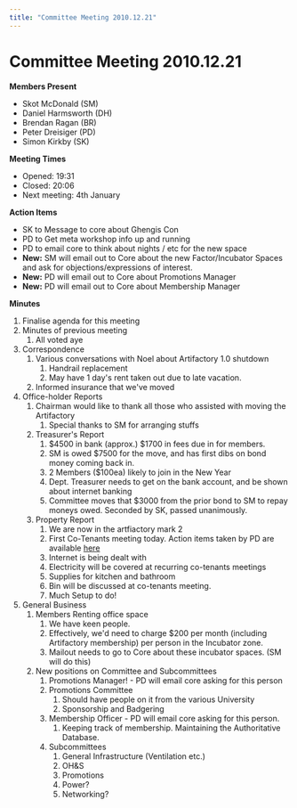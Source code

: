 ```yaml
---
title: "Committee Meeting 2010.12.21"
---
```

# Committee Meeting 2010.12.21

**Members Present**

-   Skot McDonald (SM)
-   Daniel Harmsworth (DH)
-   Brendan Ragan (BR)
-   Peter Dreisiger (PD)
-   Simon Kirkby (SK)

**Meeting Times**

-   Opened: 19:31
-   Closed: 20:06
-   Next meeting: 4th January

**Action Items**

-   SK to Message to core about Ghengis Con
-   PD to Get meta workshop info up and running
-   PD to email core to think about nights / etc for the new space
-   **New:** SM will email out to Core about the new Factor/Incubator Spaces and ask for objections/expressions of interest.
-   **New:** PD will email out to Core about Promotions Manager
-   **New:** PD will email out to Core about Membership Manager

**Minutes**

1.  Finalise agenda for this meeting
2.  Minutes of previous meeting
    1.  All voted aye
3.  Correspondence
    1.  Various conversations with Noel about Artifactory 1.0 shutdown
        1.  Handrail replacement
        2.  May have 1 day's rent taken out due to late vacation.
    2.  Informed insurance that we've moved
4.  Office-holder Reports
    1.  Chairman would like to thank all those who assisted with moving the Artifactory
        1.  Special thanks to SM for arranging stuffs
    2.  Treasurer's Report
        1.  \$4500 in bank (approx.) \$1700 in fees due in for members.
        2.  SM is owed \$7500 for the move, and has first dibs on bond money coming back in.
        3.  2 Members (\$100ea) likely to join in the New Year
        4.  Dept. Treasurer needs to get on the bank account, and be shown about internet banking
        5.  Committee moves that \$3000 from the prior bond to SM to repay moneys owed. Seconded by SK, passed unanimously.
    3.  Property Report
        1.  We are now in the artfiactory mark 2
        2.  First Co-Tenants meeting today. Action items taken by PD are available [here](/committee/co-tenants_meeting_2010.12.21)
        3.  Internet is being dealt with
        4.  Electricity will be covered at recurring co-tenants meetings
        5.  Supplies for kitchen and bathroom
        6.  Bin will be discussed at co-tenants meeting.
        7.  Much Setup to do!
5.  General Business
    1.  Members Renting office space
        1.  We have keen people.
        2.  Effectively, we'd need to charge \$200 per month (including Artifactory membership) per person in the Incubator zone.
        3.  Mailout needs to go to Core about these incubator spaces. (SM will do this)
    2.  New positions on Committee and Subcommittees
        1.  Promotions Manager! - PD will email core asking for this person
        2.  Promotions Committee
            1.  Should have people on it from the various University
            2.  Sponsorship and Badgering
        3.  Membership Officer - PD will email core asking for this person.
            1.  Keeping track of membership. Maintaining the Authoritative Database.
        4.  Subcommittees
            1.  General Infrastructure (Ventilation etc.)
            2.  OH&S
            3.  Promotions
            4.  Power?
            5.  Networking?

